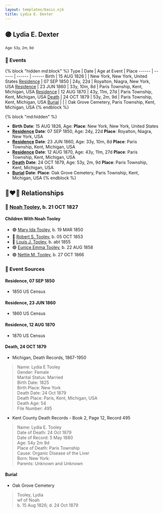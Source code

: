 ```yaml
---
layout: templates/basic.njk
title: Lydia E. Dexter
---
```

## 🟣 Lydia E. Dexter
<small>Age: 53y, 2m, 9d</small>


### 📆 Events

{% block "hidden md:block" %}
Type | Date | Age at Event | Place
------ | ------ | ------ | ------
Birth | 15 AUG 1826 |  | New York, New York, United States
[Residence](#event-event-0) | 07 SEP 1850 | 24y, 22d | Royalton, Niagra, New York, USA
[Residence](#event-event-1) | 23 JUN 1860 | 33y, 10m, 8d | Paris Township, Kent, Michigan, USA
[Residence](#event-event-2) | 12 AUG 1870 | 43y, 11m, 27d | Paris Township, Kent, Michigan, USA
[Death](#event-event-7) | 24 OCT 1879 | 53y, 2m, 9d | Paris Township, Kent, Michigan, USA
[Burial](#event-event-8) |  |  | Oak Grove Cemetery, Paris Township, Kent, Michigan, USA
{% endblock %}

{% block "md:hidden" %}
- **Birth**
**Date**: 15 AUG 1826, Age:
**Place**: New York, New York, United States
- **[Residence](#event-event-0)**
**Date**: 07 SEP 1850, Age: 24y, 22d
**Place**: Royalton, Niagra, New York, USA
- **[Residence](#event-event-1)**
**Date**: 23 JUN 1860, Age: 33y, 10m, 8d
**Place**: Paris Township, Kent, Michigan, USA
- **[Residence](#event-event-2)**
**Date**: 12 AUG 1870, Age: 43y, 11m, 27d
**Place**: Paris Township, Kent, Michigan, USA
- **[Death](#event-event-7)**
**Date**: 24 OCT 1879, Age: 53y, 2m, 9d
**Place**: Paris Township, Kent, Michigan, USA
- **[Burial](#event-event-8)**
**Date**:
**Place**: Oak Grove Cemetery, Paris Township, Kent, Michigan, USA
{% endblock %}

## 👩‍❤️‍👨 Relationships

### 🔵 [Noah Tooley](/people/8/84640933), b. 21 OCT 1827

#### Children With Noah Tooley
* 🟣 [Mary Ida Tooley](/people/5/52009861), b. 19 MAR 1850
* 🔵 [Robert S. Tooley](/people/4/49267584), b. 05 OCT 1853
* 🔵 [Louis J. Tooley](/people/9/93438030), b. abt 1855
* 🟣 [Eunice Emma Tooley](/people/9/90896235), b. 22 AUG 1858
* 🟣 [Nettie M. Tooley](/people/6/61920568), b. 27 OCT 1866
### 📰 Event Sources

#### <a id="event-event-0"></a> Residence, 07 SEP 1850
* 1850 US Census

#### <a id="event-event-1"></a> Residence, 23 JUN 1860
* 1860 US Census

#### <a id="event-event-2"></a> Residence, 12 AUG 1870
* 1870 US Census

#### <a id="event-event-7"></a> Death, 24 OCT 1879
* Michigan, Death Records, 1867-1950
>   
  > Name: Lydia E Tooley  
  > Gender: Female  
  > Marital Status: Married  
  > Birth Date: 1825  
  > Birth Place: New York  
  > Death Date: 24 Oct 1879  
  > Death Place: Paris, Kent, Michigan, USA  
  > Death Age: 54  
  > File Number: 495
* Kent County Death Records  - Book 2, Page 12, Record 495
>   
  > Name: Lydia E. Tooley  
  > Date of Death: 24 Oct 1879  
  > Date of Record: 5 May 1880  
  > Age: 54y 2m 9d  
  > Place of Death: Paris Township  
  > Cause: Organic Disease of the Liver  
  > Born: New York:  
  > Parents: Unknown and Unknown

#### <a id="event-event-8"></a> Burial
* Oak Grove Cemetery
>   
  > Tooley, Lydia  
  > wf of Noah  
  > b. 15 Aug 1826;  d. 24 Oct 1879
